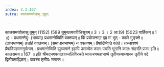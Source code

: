 ```yaml
---
index: 3.3.167
sutra: कालसमयवेलासु तुमुन्

---
```

कालसमयवेलासु तुमुन् (1152) (589 तुमुन्प्रत्ययविधिसूत्रम्॥ 3 । 3 । 2 आ.19) (5023 वार्तिकम्॥ 1 ॥) - प्रथमान्तेषु- (भाष्यम्) प्रथमान्तेष्विति वक्तव्यम्॥ किं प्रयोजनम्? इह मा भूत् - काले भुङ्क्ते॥ (प्रश्नभाष्यम्) तत्तर्हि वक्तव्यम्। (समाधानभाष्यम्) न वक्तव्यम्। प्रैषादिष्विति वर्तते। तच्चावश्यं प्रैषादिग्रहणमनुर्वत्यम्। प्रथमान्तेष्विति ह्युच्यमाने इहापि प्रसज्येत कालः पचति भूतानि कालः संहरति प्रजाः इति॥ कालसमय॥ 167 ॥ इति श्रीमद्भगवत्पतञ्ञ्जलिविरचते व्याकरणमहाभाष्ये तृतीयस्याध्यास्य तृतीये पदे द्वितीयमाह्निकम्। पादश्च तृतीयः समाप्तः॥